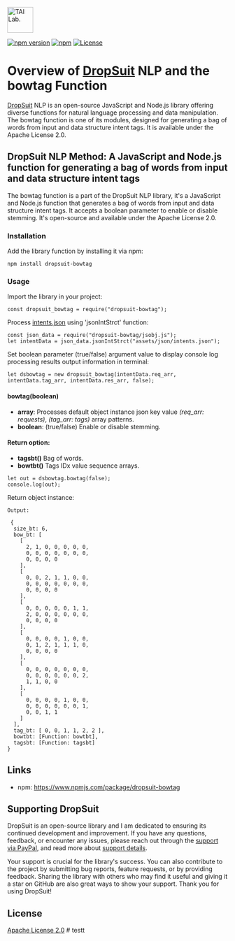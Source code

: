 [<img alt="TAI Lab." width="59px" src="https://github.com/ladooniani/tailab/blob/master/assets/tai_lab_terbinari_cbm_project_logo.png" />](https://github.com/ladooniani/dropsuit#readme)

[![npm version](https://img.shields.io/npm/v/dropsuit-bowtag.svg?style=flat)](https://www.npmjs.com/package/dropsuit-bowtag) [![npm](https://img.shields.io/npm/dt/dropsuit-bowtag.svg?style=flat-square)](https://www.npmjs.com/package/dropsuit-bowtag) [![License](https://img.shields.io/npm/l/dropsuit-bowtag.svg)](https://www.npmjs.com/package/dropsuit-bowtag)

# Overview of [DropSuit](https://github.com/ladooniani/dropsuit#readme) NLP and the bowtag Function

[DropSuit](https://github.com/ladooniani/dropsuit#readme) NLP is an open-source JavaScript and Node.js library offering diverse functions for natural language processing and data manipulation. The bowtag function is one of its modules, designed for generating a bag of words from input and data structure intent tags. It is available under the Apache License 2.0.

## DropSuit NLP Method: A JavaScript and Node.js function for generating a bag of words from input and data structure intent tags

The bowtag function is a part of the DropSuit NLP library, it's a JavaScript and Node.js function that generates a bag of words from input and data structure intent tags. It accepts a boolean parameter to enable or disable stemming. It's open-source and available under the Apache License 2.0.

### Installation

Add the library function by installing it via npm:

```
npm install dropsuit-bowtag
```

### Usage

Import the library in your project:

```
const dropsuit_bowtag = require("dropsuit-bowtag");

```

Process [intents.json](https://github.com/ladooniani/dropsuit-bowtag/blob/main/test/intents.json) using 'jsonIntStrct' function:

```
const json_data = require("dropsuit-bowtag/jsobj.js");
let intentData = json_data.jsonIntStrct("assets/json/intents.json");
```

Set boolean parameter (true/false) argument value to display console log processing results output information in terminal:

```
let dsbowtag = new dropsuit_bowtag(intentData.req_arr, intentData.tag_arr, intentData.res_arr, false);
```

#### bowtag(boolean)

- **array**: Processes default object instance json key value _(req_arr: requests)_, _(tag_arr: tags)_ array patterns.
- **boolean**: (true/false) Enable or disable stemming.

#### Return option:

- **tagsbt()** Bag of words.
- **bowtbt()** Tags IDx value sequence arrays.

```
let out = dsbowtag.bowtag(false);
console.log(out);
```

Return object instance:

```
Output:

 {
  size_bt: 6,
  bow_bt: [
    [
      2, 1, 0, 0, 0, 0, 0,
      0, 0, 0, 0, 0, 0, 0,
      0, 0, 0, 0
    ],
    [
      0, 0, 2, 1, 1, 0, 0,
      0, 0, 0, 0, 0, 0, 0,
      0, 0, 0, 0
    ],
    [
      0, 0, 0, 0, 0, 1, 1,
      2, 0, 0, 0, 0, 0, 0,
      0, 0, 0, 0
    ],
    [
      0, 0, 0, 0, 1, 0, 0,
      0, 1, 2, 1, 1, 1, 0,
      0, 0, 0, 0
    ],
    [
      0, 0, 0, 0, 0, 0, 0,
      0, 0, 0, 0, 0, 0, 2,
      1, 1, 0, 0
    ],
    [
      0, 0, 0, 0, 1, 0, 0,
      0, 0, 0, 0, 0, 0, 1,
      0, 0, 1, 1
    ]
  ],
  tag_bt: [ 0, 0, 1, 1, 2, 2 ],
  bowtbt: [Function: bowtbt],
  tagsbt: [Function: tagsbt]
}
```

## Links

- npm: https://www.npmjs.com/package/dropsuit-bowtag

## Supporting DropSuit

DropSuit is an open-source library and I am dedicated to ensuring its continued development and improvement. If you have any questions, feedback, or encounter any issues, please reach out through the [support via PayPal](https://www.paypal.com/paypalme/dropsuit?country.x=GE&locale.x=en_US), and read more about [support details](https://github.com/ladooniani/dropsuit/blob/main/Support.md).

Your support is crucial for the library's success. You can also contribute to the project by submitting bug reports, feature requests, or by providing feedback. Sharing the library with others who may find it useful and giving it a star on GitHub are also great ways to show your support. Thank you for using DropSuit!

## License

[Apache License 2.0](LICENSE.txt)
#   t e s t t  
 